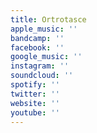 ```yaml
---
title: Ortrotasce
apple_music: ''
bandcamp: ''
facebook: ''
google_music: ''
instagram: ''
soundcloud: ''
spotify: ''
twitter: ''
website: ''
youtube: ''
---
```

